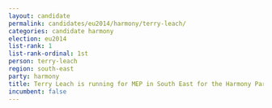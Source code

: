 ```yaml
---
layout: candidate
permalink: candidates/eu2014/harmony/terry-leach/
categories: candidate harmony
election: eu2014
list-rank: 1
list-rank-ordinal: 1st
person: terry-leach
region: south-east
party: harmony
title: Terry Leach is running for MEP in South East for the Harmony Party
incumbent: false
---
```


